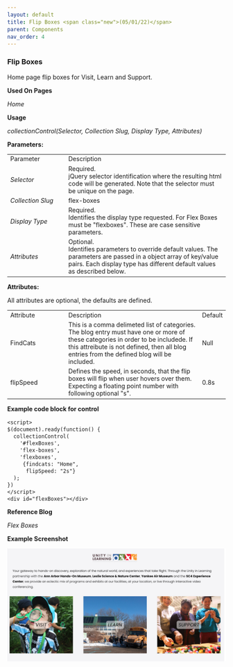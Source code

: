 ```yaml
---
layout: default
title: Flip Boxes <span class="new">(05/01/22)</span>
parent: Components
nav_order: 4
---
```


### Flip Boxes

Home page flip boxes for Visit, Learn and Support.

**Used On Pages**

*Home*

**Usage**

*collectionControl(Selector, Collection Slug, Display Type, Attributes)*

**Parameters:**

<table class="ws-table-all notranslate">
  <tbody>
    <tr class="tableTop">
     <td style="width:120px">Parameter</td>
     <td>Description</td>
    </tr>
    <tr>
      <td><em>Selector</em></td>
      <td>Required.<br>jQuery selector identification where the resulting html code will be generated.  Note that the selector must be unique on the page.</td>
    </tr>
    <tr>
      <td><em>Collection Slug</em></td>
      <td>flex-boxes</td>
    </tr>
    <tr>
      <td><em>Display Type</em></td>
      <td>Required.<br>Identifies the display type requested.  For Flex Boxes must be "flexboxes".  These are case sensitive parameters. </td>
    </tr>
    <tr>
      <td><em>Attributes</em></td>
      <td>Optional.<br>Identifies parameters to override default values.  The parameters are passed in a object array of key/value pairs.  Each display type has different default values as described below. </td>
    </tr>
  </tbody>
</table>

**Attributes:**

All attributes are optional, the defaults are defined.

<table class="ws-table-all notranslate">
  <tbody>
    <tr class="tableTop">
     <td style="width:120px">Attribute</td>
     <td>Description</td>
     <td>Default</td>
    </tr>
    <tr>
      <td>FindCats</td>
      <td>This is a comma delimeted list of categories.  The blog entry must
        have one or more of these categories in order to be includede.   If this attreibute
        is not defined, then all blog entries from the defined blog will be included.
      </td>
      <td>Null</td>
    </tr>
    <tr>
      <td>flipSpeed</td>
      <td>Defines the speed, in seconds, that the flip boxes will flip when user hovers
        over them. Expecting a floating point number with following optional "s".
      </td>
      <td>0.8s</td>
    </tr>
  </tbody>
</table>

**Example code block for control**

```
<script>
$(document).ready(function() {
  collectionControl(
    '#flexBoxes',
    'flex-boxes',
    'flexboxes',
     {findcats: "Home",
      flipSpeed: "2s"}
  );
})
</script>
<div id="flexBoxes"></div>
```

**Reference Blog**

*Flex Boxes*


**Example Screenshot**

![Alt Home Page Flip Boxes](../../assets/images/flip_boxes.jpg "Home Page Flip Boxes")